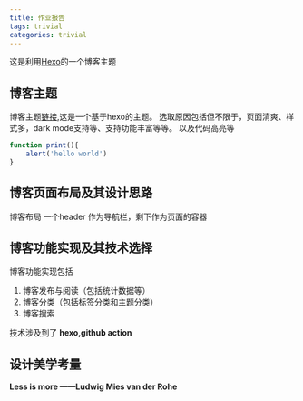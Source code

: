 ```yaml
---
title: 作业报告
tags: trivial
categories: trivial
---
```

这是利用[Hexo](https://hexo.io/)的一个博客主题

## 博客主题
博客主题[链接](https://keep-docs.xpoet.cn/),这是一个基于hexo的主题。
选取原因包括但不限于，页面清爽、样式多，dark mode支持等、支持功能丰富等等。
以及代码高亮等

```javascript
function print(){
    alert('hello world')
}

```


## 博客页面布局及其设计思路
博客布局 一个header 作为导航栏，剩下作为页面的容器

## 博客功能实现及其技术选择
博客功能实现包括
1. 博客发布与阅读（包括统计数据等）
2. 博客分类（包括标签分类和主题分类）
3. 博客搜索

技术涉及到了 **hexo,github action**


## 设计美学考量

**Less is more ——Ludwig Mies van der Rohe**


